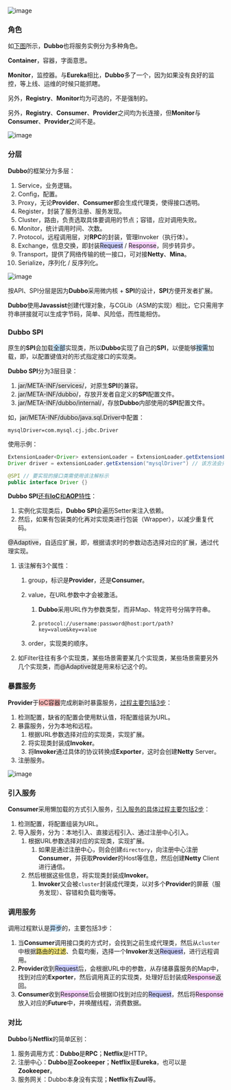 ![image](../images/6/dubbo-framework.png)



### 角色

如[下图](https://dubbo.apache.org/zh/docs/concepts/service-discovery/)所示，**Dubbo**也将服务实例分为多种角色。

**Container**，容器，字面意思。

**Monitor**，监控器。与**Eureka**相比，**Dubbo**多了一个，因为如果没有良好的监控，等上线、运维的时候只能抓瞎。

另外，**Registry**、**Monitor**均为可选的，不是强制的。

另外，**Registry**、**Consumer**、**Provider**之间均为长连接，但**Monitor**与**Consumer**、**Provider**之间不是。

![image](../images/6/dubbo-roles.png)



### 分层

**Dubbo**的框架分为多层：

1. Service，业务逻辑。
2. Config，配置。
3. Proxy，无论**Provider**、**Consumer**都会生成代理类，使得接口透明。
4. Register，封装了服务注册、服务发现。
5. Cluster，路由，负责选取具体要调用的节点；容错，应对调用失败。
6. Monitor，统计调用时间、次数。
7. Protocol，远程调用层，对**RPC**的封装，管理Invoker（执行体）。
8. Exchange，信息交换，即封装<span style=background:#c9ccff>Request</span> / <span style=background:#f8d2ff>Response</span>，同步转异步。
9. Transport，提供了网络传输的统一接口，可对接**Netty**、**Mina**。
10. Serialize，序列化 / 反序列化。

![image](../images/6/dubbo-levels.jpg)

按API、SPI分层是因为**Dubbo**采用微内核 + **SPI**的设计，**SPI**方便开发者扩展。

**Dubbo**使用**Javassist**创建代理对象，与CGLib（ASM的实现）相比，它只需用字符串拼接就可以生成字节码，简单、风险低，而性能相仿。



### Dubbo SPI

原生的**SPI**会加载<span style=background:#c2e2ff>全部</span>实现类，所以**Dubbo**实现了自己的**SPI**，以便能够<span style=background:#c2e2ff>按需</span>加载，即，以配置键值对的形式指定接口的实现类。

**Dubbo SPI**分为3层目录：

1. <span style=background:#e6e6e6>jar/META-INF/services/</span>，对原生**SPI**的兼容。
2. <span style=background:#e6e6e6>jar/META-INF/dubbo/</span>，存放开发者自定义的**SPI**配置文件。
3. <span style=background:#e6e6e6>jar/META-INF/dubbo/internal/</span>，存放**Dubbo**内部使用的**SPI**配置文件。

如，<span style=background:#e6e6e6>jar/META-INF/dubbo/java.sql.Driver</span>中配置：

```properties
mysqlDriver=com.mysql.cj.jdbc.Driver
```

使用示例：

```java
ExtensionLoader<Driver> extensionLoader = ExtensionLoader.getExtensionLoader(Driver.class); // Dubbo SPI的入口
Driver driver = extensionLoader.getExtension("mysqlDriver") // 该方法会先从缓存中查找，如未果，则会通过反射来加载实现类，并实例化

@SPI // 要实现的接口类需使用该注解标示
public interface Driver {}
```

**Dubbo SPI**[还有**IoC**和**AOP**特性](https://juejin.cn/post/6872138926216511501)：

1. 实例化实现类后，**Dubbo SPI**会遍历Setter来注入依赖。
2. 然后，如果有包装类的化再对实现类进行包装（Wrapper），以减少重复代码。

<span style=background:#e6e6e6>@Adaptive</span>，自适应扩展，即，根据请求时的参数动态选择对应的扩展，通过代理实现。

1. 该注解有3个属性：

   1. group，标识是**Provider**，还是**Consumer**。

   2. value，在URL参数中才会被激活。

      1. **Dubbo**采用URL作为参数类型，而非Map、特定符号分隔字符串。

      2. ```http
         protocol://username:password@host:port/path?key=value&key=value
         ```

   3. order，实现类的顺序。

2. 如Filter往往有多个实现类，某些场景需要某几个实现类，某些场景需要另外几个实现类，而<span style=background:#e6e6e6>@Adaptive</span>就是用来标记这个的。



### 暴露服务

**Provider**于<span style=background:#ffb8b8>IoC容器</span>完成刷新时暴露服务，[过程主要包括3步](https://juejin.cn/post/6874731589243240461)：

1. 检测配置，缺省的配置会使用默认值，将配置组装为URL。
2. 暴露服务，分为本地和远程。
   1. 根据URL参数选择对应的实现类，实现扩展。
   2. 将实现类封装成**Invoker**。
   3. 将**Invoker**通过具体的协议转换成**Exporter**，这时会创建**Netty** Server。
3. 注册服务。

![image](../images/6/dubbo-expose-service-processing.png)



### 引入服务

**Consumer**采用懒加载的方式引入服务，[引入服务的具体过程主要包括2步](https://juejin.cn/post/6875109006549975047)：

1. 检测配置，将配置组装为URL。
2. 导入服务，分为：本地引入、直接远程引入、通过注册中心引入。
   1. 根据URL参数选择对应的实现类，实现扩展。
      1. 如果是通过注册中心，则会创建`directory`，向注册中心注册**Consumer**，并获取**Provider**的Host等信息，然后创建**Netty** Client进行通信。
   2. 然后根据这些信息，将实现类封装成**Invoker**。
      1. **Invoker**又会被`cluster`封装成代理类，以对多个**Provider**的屏蔽（服务发现）、容错和负载均衡等。



### 调用服务

调用过程默认是<span style=background:#c2e2ff>异步</span>的，主要包括3步：

1. 当**Consumer**调用接口类的方式时，会找到之前生成代理类，然后从`cluster`中根据<span style=background:#ffee7c>路由的过滤</span>、负载均衡，选择一个**Invoker**发送<span style=background:#c9ccff>Request</span>，进行远程调用。
2. **Provider**收到<span style=background:#c9ccff>Request</span>后，会根据URL中的参数，从存储暴露服务的Map中，找到对应的**Exporter**，然后调用真正的实现类，处理好后封装成<span style=background:#f8d2ff>Response</span>返回。
3. **Consumer**收到<span style=background:#f8d2ff>Response</span>后会根据ID找到对应的<span style=background:#c9ccff>Request</span>，然后将<span style=background:#f8d2ff>Response</span>放入对应的**Future**中，并唤醒线程，消费数据。



### 对比

**Dubbo**与**Netflix**的简单区别：

1. 服务调用方式：**Dubbo**是**RPC**；**Netflix**是HTTP。
2. 注册中心：**Dubbo**是**Zookeeper**；**Netflix**是**Eureka**，也可以是**Zookeeper**。
3. 服务网关：Dubbo本身没有实现；**Netflix**有**Zuul**等。

